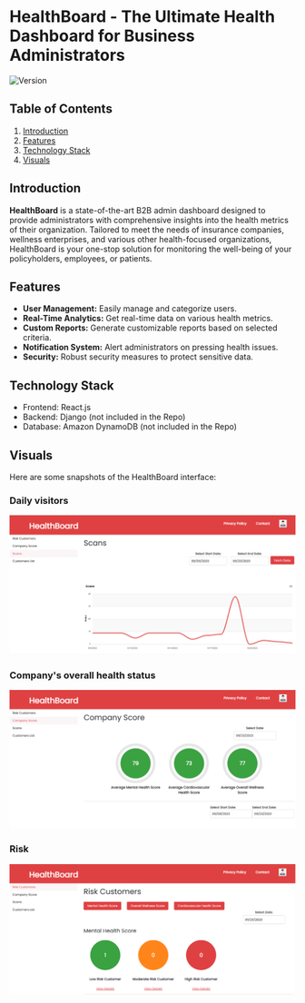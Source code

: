 # HealthBoard - The Ultimate Health Dashboard for Business Administrators

![Version](https://img.shields.io/badge/version-1.0.0-orange)

## Table of Contents

1. [Introduction](#introduction)
2. [Features](#features)
3. [Technology Stack](#technology-stack)
4. [Visuals](#visuals)


## Introduction

**HealthBoard** is a state-of-the-art B2B admin dashboard designed to provide administrators with comprehensive insights into the health metrics of their organization. Tailored to meet the needs of insurance companies, wellness enterprises, and various other health-focused organizations, HealthBoard is your one-stop solution for monitoring the well-being of your policyholders, employees, or patients.

## Features

- **User Management:** Easily manage and categorize users.
- **Real-Time Analytics:** Get real-time data on various health metrics.
- **Custom Reports:** Generate customizable reports based on selected criteria.
- **Notification System:** Alert administrators on pressing health issues.
- **Security:** Robust security measures to protect sensitive data.


## Technology Stack

- Frontend: React.js
- Backend: Django (not included in the Repo)
- Database: Amazon DynamoDB (not included in the Repo)

## Visuals

Here are some snapshots of the HealthBoard interface:

### Daily visitors
![Daily visitors](https://raw.githubusercontent.com/arnishsatasiya/HealthBoard/main/Visuals/scans1.png)



### Company's overall health status
![Health](https://raw.githubusercontent.com/arnishsatasiya/HealthBoard/main/Visuals/company%20health1.png)



### Risk
![Risk](https://raw.githubusercontent.com/arnishsatasiya/HealthBoard/main/Visuals/risk1.png)
